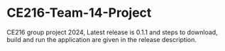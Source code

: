 # CE216-Team-14-Project
 CE216 group project 2024, 
Latest release is 0.1.1 and steps to download, build and run the application are given in the release description.
